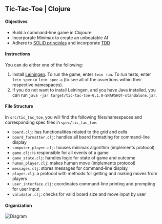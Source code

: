 ## Tic-Tac-Toe | Clojure

#### Objectives
* Build a command-line game in Clojoure
* Incorporate Minimax to create an unbeatable AI
* Adhere to [SOLID principles](https://www.wikiwand.com/en/SOLID_(object-oriented_design)) and incorporate [TDD](https://www.wikiwand.com/en/Test-driven_development)

#### Instructions
You can do either one of the following:
1. Install [Leiningen](http://leiningen.org/). To run the game, enter `lein run`. To run tests, enter `lein spec` or `lein spec-a` (to see all of the assertions within their respective namespaces).
2. If you do not want to install Leiningen,  and you have Java installed, you can run `java -jar target/tic-tac-toe-0.1.0-SNAPSHOT-standalone.jar`.

#### File Structure
In `src/tic_tac_toe`, you will find the following files/namespaces and corresponding spec files in `spec/tic_tac_toe`:

* `board.clj`: has functionalities related to the grid and cells
* `board_formatter.clj`: handles all board formatting for command-line display
* `computer_player.clj`: houses minimax algorithm (implements protocol)
* `game.clj`: is responsible for all events of a game
* `game_state.clj`: handles logic for state of game and outcome
* `human_player.clj`: makes human move (implements protocol)
* `messages.clj`: stores messages for command-line display
* `player.clj`: a protocol with methods for getting and making moves from players
* `user_interface.clj`: coordinates command-line printing and prompting for user input
* `validator.clj`: checks for valid board size and move input by user

#### Organization
![Diagram](https://s31.postimg.org/i5ytymiaz/TTT_Diagram_Clojure_2016_08_03.jpg)
